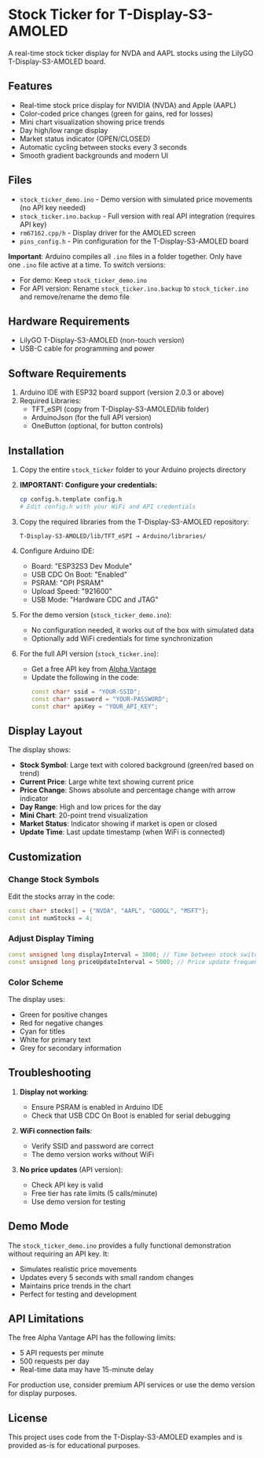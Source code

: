 # Stock Ticker for T-Display-S3-AMOLED

A real-time stock ticker display for NVDA and AAPL stocks using the LilyGO T-Display-S3-AMOLED board.

## Features

- Real-time stock price display for NVIDIA (NVDA) and Apple (AAPL)
- Color-coded price changes (green for gains, red for losses)
- Mini chart visualization showing price trends
- Day high/low range display
- Market status indicator (OPEN/CLOSED)
- Automatic cycling between stocks every 3 seconds
- Smooth gradient backgrounds and modern UI

## Files

- `stock_ticker_demo.ino` - Demo version with simulated price movements (no API key needed)
- `stock_ticker.ino.backup` - Full version with real API integration (requires API key)
- `rm67162.cpp/h` - Display driver for the AMOLED screen
- `pins_config.h` - Pin configuration for the T-Display-S3-AMOLED board

**Important**: Arduino compiles all `.ino` files in a folder together. Only have one `.ino` file active at a time. To switch versions:
- For demo: Keep `stock_ticker_demo.ino`
- For API version: Rename `stock_ticker.ino.backup` to `stock_ticker.ino` and remove/rename the demo file

## Hardware Requirements

- LilyGO T-Display-S3-AMOLED (non-touch version)
- USB-C cable for programming and power

## Software Requirements

1. Arduino IDE with ESP32 board support (version 2.0.3 or above)
2. Required Libraries:
   - TFT_eSPI (copy from T-Display-S3-AMOLED/lib folder)
   - ArduinoJson (for the full API version)
   - OneButton (optional, for button controls)

## Installation

1. Copy the entire `stock_ticker` folder to your Arduino projects directory

2. **IMPORTANT: Configure your credentials:**
   ```bash
   cp config.h.template config.h
   # Edit config.h with your WiFi and API credentials
   ```

3. Copy the required libraries from the T-Display-S3-AMOLED repository:
   ```
   T-Display-S3-AMOLED/lib/TFT_eSPI → Arduino/libraries/
   ```

4. Configure Arduino IDE:
   - Board: "ESP32S3 Dev Module"
   - USB CDC On Boot: "Enabled"
   - PSRAM: "OPI PSRAM"
   - Upload Speed: "921600"
   - USB Mode: "Hardware CDC and JTAG"

4. For the demo version (`stock_ticker_demo.ino`):
   - No configuration needed, it works out of the box with simulated data
   - Optionally add WiFi credentials for time synchronization

5. For the full API version (`stock_ticker.ino`):
   - Get a free API key from [Alpha Vantage](https://www.alphavantage.co/support/#api-key)
   - Update the following in the code:
     ```cpp
     const char* ssid = "YOUR-SSID";
     const char* password = "YOUR-PASSWORD";
     const char* apiKey = "YOUR_API_KEY";
     ```

## Display Layout

The display shows:
- **Stock Symbol**: Large text with colored background (green/red based on trend)
- **Current Price**: Large white text showing current price
- **Price Change**: Shows absolute and percentage change with arrow indicator
- **Day Range**: High and low prices for the day
- **Mini Chart**: 20-point trend visualization
- **Market Status**: Indicator showing if market is open or closed
- **Update Time**: Last update timestamp (when WiFi is connected)

## Customization

### Change Stock Symbols
Edit the stocks array in the code:
```cpp
const char* stocks[] = {"NVDA", "AAPL", "GOOGL", "MSFT"};
const int numStocks = 4;
```

### Adjust Display Timing
```cpp
const unsigned long displayInterval = 3000; // Time between stock switches (ms)
const unsigned long priceUpdateInterval = 5000; // Price update frequency (ms)
```

### Color Scheme
The display uses:
- Green for positive changes
- Red for negative changes
- Cyan for titles
- White for primary text
- Grey for secondary information

## Troubleshooting

1. **Display not working**: 
   - Ensure PSRAM is enabled in Arduino IDE
   - Check that USB CDC On Boot is enabled for serial debugging

2. **WiFi connection fails**:
   - Verify SSID and password are correct
   - The demo version works without WiFi

3. **No price updates** (API version):
   - Check API key is valid
   - Free tier has rate limits (5 calls/minute)
   - Use demo version for testing

## Demo Mode

The `stock_ticker_demo.ino` provides a fully functional demonstration without requiring an API key. It:
- Simulates realistic price movements
- Updates every 5 seconds with small random changes
- Maintains price trends in the chart
- Perfect for testing and development

## API Limitations

The free Alpha Vantage API has the following limits:
- 5 API requests per minute
- 500 requests per day
- Real-time data may have 15-minute delay

For production use, consider premium API services or use the demo version for display purposes.

## License

This project uses code from the T-Display-S3-AMOLED examples and is provided as-is for educational purposes.